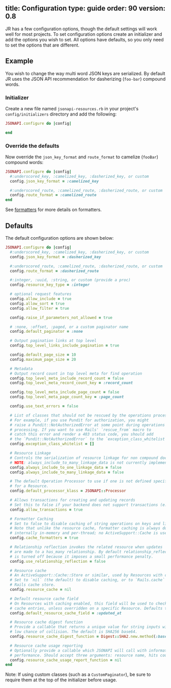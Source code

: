 title: Configuration
type: guide
order: 90
version: 0.8
---

JR has a few configuration options, though the default settings will work well for most projects. To set configuration options create an initializer and add the options you wish to set. All options have defaults, so you only need to set the options that are different.

## Example

You wish to change the way multi word JSON keys are serialized. By default JR uses the JSON API recommendation for dasherizing (`foo-bar`) compound words.

### Initializer

Create a new file named `jsonapi-resources.rb` in your project's `config/initializers` directory and add the following:

```ruby
JSONAPI.configure do |config|

end
```

### Override the defaults

Now override the `json_key_format` and `route_format` to camelize (`fooBar`) compound words:

```ruby
JSONAPI.configure do |config|
  #:underscored_key, :camelized_key, :dasherized_key, or custom
  config.json_key_format = :camelized_key

  #:underscored_route, :camelized_route, :dasherized_route, or custom
  config.route_format = :camelized_route
end
```

See [formatters](formatting.html) for more details on formatters.

## Defaults

The default configuration options are shown below:

```ruby
JSONAPI.configure do |config|
  #:underscored_key, :camelized_key, :dasherized_key, or custom
  config.json_key_format = :dasherized_key

  #:underscored_route, :camelized_route, :dasherized_route, or custom
  config.route_format = :dasherized_route

  #:integer, :uuid, :string, or custom (provide a proc)
  config.resource_key_type = :integer

  # optional request features
  config.allow_include = true
  config.allow_sort = true
  config.allow_filter = true

  config.raise_if_parameters_not_allowed = true

  # :none, :offset, :paged, or a custom paginator name
  config.default_paginator = :none

  # Output pagination links at top level
  config.top_level_links_include_pagination = true

  config.default_page_size = 10
  config.maximum_page_size = 20

  # Metadata
  # Output record count in top level meta for find operation
  config.top_level_meta_include_record_count = false
  config.top_level_meta_record_count_key = :record_count

  config.top_level_meta_include_page_count = false
  config.top_level_meta_page_count_key = :page_count

  config.use_text_errors = false

  # List of classes that should not be rescued by the operations processor.
  # For example, if you use Pundit for authorization, you might
  # raise a Pundit::NotAuthorizedError at some point during operations
  # processing. If you want to use Rails' `rescue_from` macro to
  # catch this error and render a 403 status code, you should add
  # the `Pundit::NotAuthorizedError` to the `exception_class_whitelist`.
  config.exception_class_whitelist = []

  # Resource Linkage
  # Controls the serialization of resource linkage for non compound documents
  # NOTE: always_include_to_many_linkage_data is not currently implemented
  config.always_include_to_one_linkage_data = false
  config.always_include_to_many_linkage_data = false

  # The default Operation Processor to use if one is not defined specifically
  # for a Resource.
  config.default_processor_klass = JSONAPI::Processor

  # Allows transactions for creating and updating records
  # Set this to false if your backend does not support transactions (e.g. Mongodb)
  config.allow_transactions = true

  # Formatter Caching
  # Set to false to disable caching of string operations on keys and links.
  # Note that unlike the resource cache, formatter caching is always done
  # internally in-memory and per-thread; no ActiveSupport::Cache is used.
  config.cache_formatters = true

  # Relationship reflection invokes the related resource when updates
  # are made to a has_many relationship. By default relationship_reflection
  # is turned off because it imposes a small performance penalty.
  config.use_relationship_reflection = false

  # Resource cache
  # An ActiveSupport::Cache::Store or similar, used by Resources with caching enabled.
  # Set to `nil` (the default) to disable caching, or to `Rails.cache` to use the
  # Rails cache store.
  config.resource_cache = nil

  # Default resource cache field
  # On Resources with caching enabled, this field will be used to check for out-of-date
  # cache entries, unless overridden on a specific Resource. Defaults to "updated_at".
  config.default_resource_cache_field = :updated_at

  # Resource cache digest function
  # Provide a callable that returns a unique value for string inputs with
  # low chance of collision. The default is SHA256 base64.
  config.resource_cache_digest_function = Digest::SHA2.new.method(:base64digest)

  # Resource cache usage reporting
  # Optionally provide a callable which JSONAPI will call with information about cache
  # performance. Should accept three arguments: resource name, hits count, misses count.
  config.resource_cache_usage_report_function = nil
end
```

Note: If using custom classes (such as a `CustomPaginator`), be sure to require them at the top of the initializer before usage.
